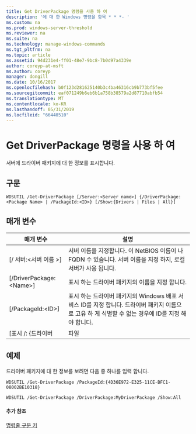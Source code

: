 ```yaml
---
title: Get DriverPackage 명령을 사용 하 여
description: '에 대 한 Windows 명령을 항목 * * *- '
ms.custom: na
ms.prod: windows-server-threshold
ms.reviewer: na
ms.suite: na
ms.technology: manage-windows-commands
ms.tgt_pltfrm: na
ms.topic: article
ms.assetid: 94d231e4-ff01-48e7-9bc8-7b0d97a4339e
author: coreyp-at-msft
ms.author: coreyp
manager: dongill
ms.date: 10/16/2017
ms.openlocfilehash: b0f123d281625140b3c4ba46316cb9b773bf5fee
ms.sourcegitcommit: eaf071249b6eb6b1a758b38579a2d87710abfb54
ms.translationtype: MT
ms.contentlocale: ko-KR
ms.lasthandoff: 05/31/2019
ms.locfileid: "66440510"
---
```

# <a name="using-the-get-driverpackage-command"></a>Get DriverPackage 명령을 사용 하 여



서버에 드라이버 패키지에 대 한 정보를 표시합니다.

## <a name="syntax"></a>구문

```
WDSUTIL /Get-DriverPackage [/Server:<Server name>] {/DriverPackage:<Package Name> | /PackageId:<ID>} [/Show:{Drivers | Files | All}]
```

## <a name="parameters"></a>매개 변수

|        매개 변수         |                                                                           설명                                                                            |
|--------------------------|------------------------------------------------------------------------------------------------------------------------------------------------------------------|
| [/ 서버:\<서버 이름 >] |              서버 이름을 지정합니다. 이 NetBIOS 이름이 나 FQDN 수 있습니다. 서버 이름을 지정 하지, 로컬 서버가 사용 됩니다.               |
| [/DriverPackage:\<Name>] |                                                        표시 하는 드라이버 패키지의 이름을 지정 합니다.                                                         |
|    [/PackageId:\<ID>]    | 표시 하는 드라이버 패키지의 Windows 배포 서비스 ID를 지정 합니다. 드라이버 패키지 이름으로 고유 하 게 식별할 수 없는 경우에 ID를 지정 해야 합니다. |
|     [표시 /: {드라이버     |                                                                              파일                                                                               |

## <a name="BKMK_examples"></a>예제

드라이버 패키지에 대 한 정보를 보려면 다음 중 하나를 입력 합니다.
```
WDSUTIL /Get-DriverPackage /PackageId:{4D36E972-E325-11CE-BFC1-08002BE10318}
```
```
WDSUTIL /Get-DriverPackage /DriverPackage:MyDriverPackage /Show:All
```

#### <a name="additional-references"></a>추가 참조

[명령줄 구문 키](command-line-syntax-key.md)